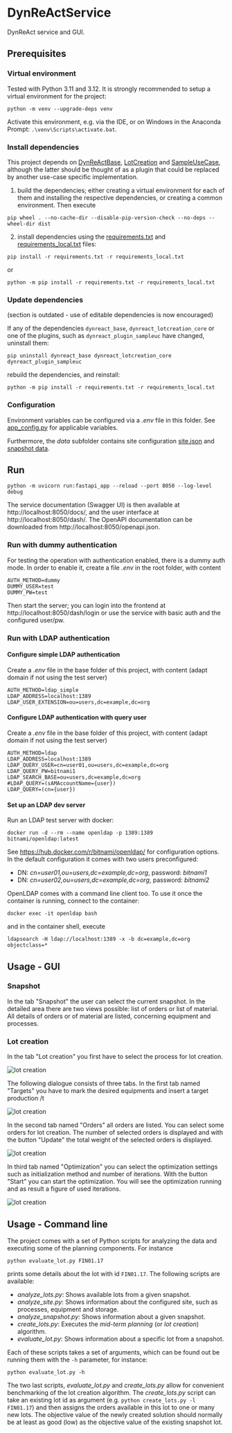 # DynReActService

DynReAct service and GUI.

## Prerequisites

### Virtual environment

Tested with Python 3.11 and 3.12. It is strongly recommended to setup a virtual environment for the project:

```commandline
python -m venv --upgrade-deps venv
```

Activate this environment, e.g. via the IDE, or on Windows in the Anaconda Prompt: `.\venv\Scripts\activate.bat`.

### Install dependencies

This project depends on [DynReActBase](https://github.com/DynReAct/OSS_Platform/tree/main/DynReActBase), [LotCreation](https://github.com/DynReAct/OSS_Platform/tree/main/MidTermPlanning) and [SampleUseCase](https://github.com/DynReAct/OSS_Platform/tree/main/SampleUseCase),
although the latter should be thought of as a plugin that could be replaced by another use-case specific implementation.

1) build the dependencies; either creating a virtual environment for each of them and installing the respective dependencies, or creating a common environment. Then execute
  
  ```commandline
  pip wheel . --no-cache-dir --disable-pip-version-check --no-deps --wheel-dir dist
  ```

2) install dependencies using the [requirements.txt](./requirements.txt) and [requirements_local.txt](./requirements_local.txt) files:

  ```commandline
  pip install -r requirements.txt -r requirements_local.txt
  ```
  or

  ```commandline
  python -m pip install -r requirements.txt -r requirements_local.txt
  ```

### Update dependencies

(section is outdated - use of editable dependencies is now encouraged)

If any of the dependencies `dynreact_base`, `dynreact_lotcreation_core` or one of the plugins, such as `dynreact_plugin_sampleuc` have changed, uninstall them:

```commandline
pip uninstall dynreact_base dynreact_lotcreation_core dynreact_plugin_sampleuc
```

rebuild the dependencies, and reinstall:

```commandline
python -m pip install -r requirements.txt -r requirements_local.txt
```

### Configuration

Environment variables can be configured via a *.env* file in this folder. See [app_config.py](https://github.com/DynReAct/OSS_Platform/blob/main/DynReActService/dynreact/app_config.py) for applicable variables.

Furthermore, the *data* subfolder contains site configuration [site.json](https://github.com/DynReAct/OSS_Platform/blob/main/DynReActService/data/site.json) and [snapshot data](https://github.com/DynReAct/OSS_Platform/blob/main/DynReActService/data/snapshot_2024-12-31T00_00.csv).

## Run

```commandline
python -m uvicorn run:fastapi_app --reload --port 8050 --log-level debug
```

The service documentation (Swagger UI) is then available at http://localhost:8050/docs/, and the user interface at http://localhost:8050/dash/. 
The OpenAPI documentation can be downloaded from http://localhost:8050/openapi.json.

### Run with dummy authentication

For testing the operation with authentication enabled, there is a dummy auth mode. 
In order to enable it, create a file *.env* in the root folder, with content

```
AUTH_METHOD=dummy
DUMMY_USER=test
DUMMY_PW=test
```

Then start the server; you can login into the frontend at http://localhost:8050/dash/login or use the service
with basic auth and the configured user/pw.

### Run with LDAP authentication

#### Configure simple LDAP authentication

Create a *.env* file in the base folder of this project, with content (adapt domain if not using the test server)

```
AUTH_METHOD=ldap_simple
LDAP_ADDRESS=localhost:1389
LDAP_USER_EXTENSION=ou=users,dc=example,dc=org
```

#### Configure LDAP authentication with query user

Create a *.env* file in the base folder of this project, with content (adapt domain if not using the test server)

```
AUTH_METHOD=ldap
LDAP_ADDRESS=localhost:1389
LDAP_QUERY_USER=cn=user01,ou=users,dc=example,dc=org
LDAP_QUERY_PW=bitnami1
LDAP_SEARCH_BASE=ou=users,dc=example,dc=org
#LDAP_QUERY=(sAMAccountName={user})
LDAP_QUERY=(cn={user})
```


#### Set up an LDAP dev server

Run an LDAP test server with docker:

```
docker run -d --rm --name openldap -p 1389:1389 bitnami/openldap:latest
```
See https://hub.docker.com/r/bitnami/openldap/ for configuration options. In the default configuration it comes with two users preconfigured: 
* DN: *cn=user01,ou=users,dc=example,dc=org*, password: *bitnami1*
* DN: *cn=user02,ou=users,dc=example,dc=org*, password: *bitnami2*

OpenLDAP comes with a command line client too. To use it once the container is running, connect to the container:

```
docker exec -it openldap bash
```

and in the container shell, execute
``` 
ldapsearch -H ldap://localhost:1389 -x -b dc=example,dc=org objectclass=*
```

## Usage - GUI

### Snapshot
In the tab "Snapshot" the user can select the current snapshot.
In the detailed area there are two views possible:  list of orders or list of material.
All details of orders or of material are listed, concerning equipment and processes.

### Lot creation
In the tab "Lot creation" you first have to select the process for lot creation.

![lot creation](../images/doc/lot_creation_01.png)

The following dialogue consists of three tabs. In the first tab named "Targets" you have to mark the desired equipments and insert a target production /t

![lot creation](../images/doc/lot_creation_02.png)

In the second tab named "Orders" all orders are listed. You can select some orders for lot creation.
The number of selected orders is displayed and with the button "Update" the total weight of the selected orders is displayed.

![lot creation](../images/doc/lot_creation_03.png)

In third tab named "Optimization" you can select the optimization settings 
such as initialization method and number of iterations. 
With the button "Start" you can start the optimization. 
You will see the optimization running and as result a figure of used iterations.

![lot creation](../images/doc/lot_creation_04.png)

## Usage - Command line

The project comes with a set of Python scripts for analyzing the data and executing some of the planning components. For instance

```commandline
python evaluate_lot.py FIN01.17
```

prints some details about the lot with id `FIN01.17`. The following scripts are available:

* *analyze_lots.py*: Shows available lots from a given snapshot.
* *analyze_site.py*: Shows information about the configured site, such as processes, equipment and storage.
* *analyze_snapshot.py*: Shows information about a given snapshot.
* *create_lots.py*: Executes the *mid-term planning* (or *lot creation*) algorithm.
* *evaluate_lot.py*: Shows information about a specific lot from a snapshot.

Each of these scripts takes a set of arguments, which can be found out be running them with the `-h` parameter, for instance:

```commandline
python evaluate_lot.py -h
```

The two last scripts, *evaluate_lot.py* and *create_lots.py* allow for convenient benchmarking of the lot creation algorithm. The *create_lots.py* script
can take an existing lot id as argument (e.g. `python create_lots.py -l FIN01.17`) and then assigns the orders available in this lot to one or many new lots.
The objective value of the newly created solution should normally be at least as good (low) as the objective value of the existing snapshot lot. 

